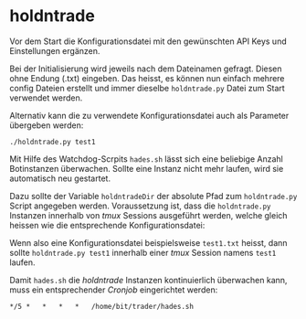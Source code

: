 # holdntrade

Vor dem Start die Konfigurationsdatei mit den gewünschten API Keys und Einstellungen ergänzen.

Bei der Initialisierung wird jeweils nach dem Dateinamen gefragt. Diesen ohne Endung (.txt) eingeben. 
Das heisst, es können nun einfach mehrere config Dateien erstellt und immer dieselbe `holdntrade.py` Datei zum Start verwendet werden.

Alternativ kann die zu verwendete Konfigurationsdatei auch als Parameter übergeben werden:

`./holdntrade.py test1`

Mit Hilfe des Watchdog-Scrpits `hades.sh` lässt sich eine beliebige Anzahl Botinstanzen überwachen.
Sollte eine Instanz nicht mehr laufen, wird sie automatisch neu gestartet.

Dazu sollte der Variable `holdntradeDir` der absolute Pfad zum `holdntrade.py` Script angegeben werden.
Voraussetzung ist, dass die `holdntrade.py` Instanzen innerhalb von *tmux* Sessions ausgeführt werden, welche gleich heissen wie die entsprechende Konfigurationsdatei:

Wenn also eine Konfigurationsdatei beispielsweise `test1.txt` heisst, dann sollte `holdntrade.py test1` innerhalb einer *tmux* Session namens `test1` laufen.

Damit `hades.sh` die *holdntrade*  Instanzen kontinuierlich überwachen kann, muss ein entsprechender *Cronjob* eingerichtet werden:

`*/5 *   *   *   *   /home/bit/trader/hades.sh`



 